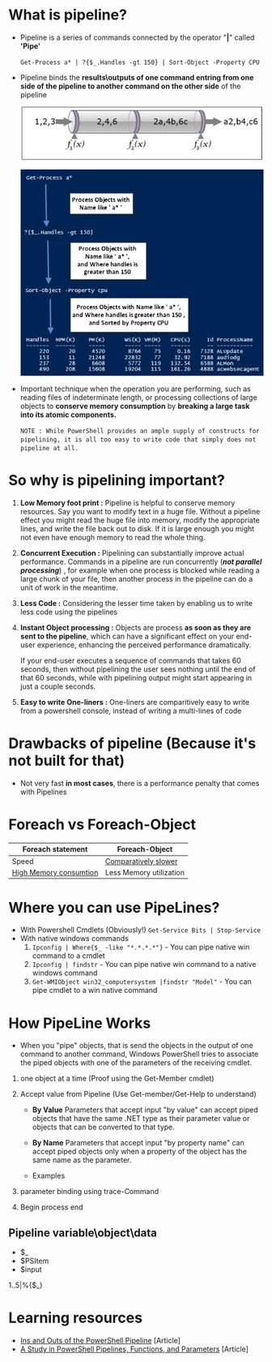 
# What is pipeline?

* Pipeline is a series of commands connected by the operator "**|**" called **'Pipe'**

    `Get-Process a* | ?{$_.Handles -gt 150} | Sort-Object -Property CPU`

* Pipeline binds the **results\outputs of one command entring from one side of the pipeline to another command on the other side** of the pipeline

    ![Picture](./pipelines/Images/PictorialView.jpg?raw=true)

    ![Example](/pipelines/Images/PipelineExample.png?raw=true)

* Important technique when the operation you are performing, such as reading files of indeterminate length, 
    or processing collections of large objects to **conserve memory consumption** by **breaking a large task into its atomic components.**

   `NOTE : While PowerShell provides an ample supply of constructs for pipelining, it is all too easy to write code that simply does not pipeline at all.`

# So why is pipelining important?

1. **Low Memory foot print :** Pipeline is helpful to conserve memory resources. Say you want to modify text in a huge file. Without a pipeline effect you might read the huge file into memory, modify the appropriate lines, and write the file back out to disk. If it is large enough you might not even have enough memory to read the whole thing.

2. **Concurrent Execution :** Pipelining can substantially improve actual performance. Commands in a pipeline are run concurrently (_**not parallel processing**_) , for example when one process is blocked while reading a large chunk of your file, then another process in the pipeline can do a unit of work in the meantime.

3. **Less Code :** Considering the lesser time taken by enabling us to write less code using the pipelines 

4. **Instant Object processing :** Objects are process **as soon as they are sent to the pipeline**, which can have a significant effect on your end-user experience, enhancing the perceived performance dramatically. 

     If your end-user executes a sequence of commands that takes 60 seconds, then without pipelining the user sees nothing until the end of that 60 seconds, while with pipelining output might start appearing in just a couple seconds.

5. **Easy to write One-liners :** One-liners are comparitively easy to write from a powershell console, instead of writing a multi-lines of code


# Drawbacks of pipeline (Because it's not built for that)

* Not very fast **in most cases**, there is a performance penalty that comes with Pipelines

# Foreach vs Foreach-Object


Foreach statement                   | Foreach-Object 
---------                           |----------------
 Speed                              | [Comparatively slower](Demo.ps1)
 [High Memory consumtion](Demo.ps1) | Less Memory utilization


# Where you can use PipeLines?

* With Powershell Cmdlets (Obviously!)
    `Get-Service Bits | Stop-Service`
* With native windows commands
    1. `Ipconfig | Where{$_ -like "*.*.*.*"}` - You can pipe native win command to a cmdlet
    2. `Ipconfig | findstr` - You can pipe native win command to a native windows command
    3. `Get-WMIObject win32_computersystem |findstr "Model"` - You can pipe cmdlet to a win native command

# How PipeLine Works
* When you "pipe" objects, that is send the objects in the output of one command to another command, Windows PowerShell tries to associate the piped objects with one of the parameters of the receiving cmdlet.


1. one object at a time (Proof using the Get-Member cmdlet)
2. Accept value from Pipeline (Use Get-member/Get-Help to understand)

    - **By Value**
        Parameters that accept input "by value" can accept piped objects that have the same .NET type as their parameter value or objects that can be converted to that type.
    - **By Name**
        Parameters that accept input "by property name" can accept piped objects only when a property of the object has the same name as the parameter.

    - Examples
3. parameter binding using trace-Command
4. Begin process end

## Pipeline variable\object\data
* $_
* $PSItem
* $input

1..5|%{$_}


# Learning resources

* [Ins and Outs of the PowerShell Pipeline](https://www.simple-talk.com/sysadmin/powershell/ins-and-outs-of-the-powershell-pipeline/) [Article]
* [A Study in PowerShell Pipelines, Functions, and Parameters](https://www.simple-talk.com/dotnet/.net-tools/down-the-rabbit-hole--a-study-in-powershell-pipelines,-functions,-and-parameters/) [Article]


